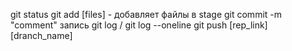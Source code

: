 git status 
git add [files] - добавляет файлы в stage
git commit -m "comment" запись
git log / git log --oneline
git push [rep_link] [dranch_name]